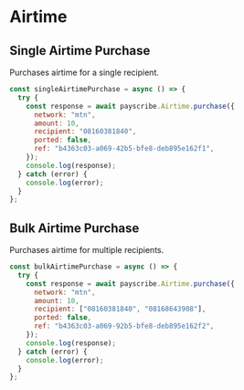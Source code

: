 # Airtime

## Single Airtime Purchase

Purchases airtime for a single recipient.

```javascript
const singleAirtimePurchase = async () => {
  try {
    const response = await payscribe.Airtime.purchase({
      network: "mtn",
      amount: 10,
      recipient: "08160381840",
      ported: false,
      ref: "b4363c03-a069-42b5-bfe8-deb895e162f1",
    });
    console.log(response);
  } catch (error) {
    console.log(error);
  }
};
```

## Bulk Airtime Purchase

Purchases airtime for multiple recipients.

```javascript
const bulkAirtimePurchase = async () => {
  try {
    const response = await payscribe.Airtime.purchase({
      network: "mtn",
      amount: 10,
      recipient: ["08160381840", "08168643908"],
      ported: false,
      ref: "b4363c03-a069-92b5-bfe8-deb895e162f2",
    });
    console.log(response);
  } catch (error) {
    console.log(error);
  }
};
```
